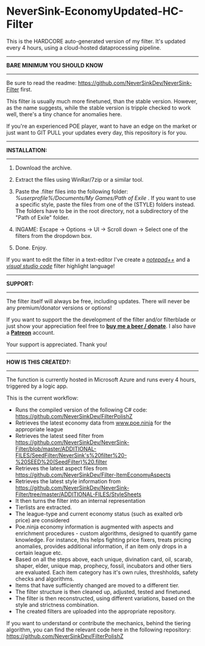 # NeverSink-EconomyUpdated-HC-Filter

This is the HARDCORE auto-generated version of my filter. It's updated every 4 hours, using a cloud-hosted dataprocessing pipeline.

--------------------------

**BARE MINIMUM YOU SHOULD KNOW**

--------------------------

Be sure to read the readme: https://github.com/NeverSinkDev/NeverSink-Filter first.

This filter is usually much more finetuned, than the stable version. However, as the name suggests, while the stable version is tripple checked to work well, there's a tiny chance for anomalies here.

If you're an experienced POE player, want to have an edge on the market or just want to GIT PULL your updates every day, this repository is for you.

--------------------------

**INSTALLATION:**

--------------------------

1) Download the archive.

2) Extract the files using WinRar/7zip or a similar tool.

3) Paste the .filter files into the following folder: *%userprofile%/Documents/My Games/Path of Exile* . If you want to use a specific style, paste the files from one of the (STYLE) folders instead. The folders have to be in the root directory, not a subdirectory of the "Path of Exile" folder.

4) INGAME: Escape -> Options -> UI -> Scroll down -> Select one of the filters from the dropdown box.

5) Done. Enjoy.

If you want to edit the filter in a text-editor I've create a *[notepad++](https://github.com/NeverSinkDev/NotepadPP-PoE-Filter-Markup-Language)* and a *[visual studio code](https://github.com/NeverSinkDev/VS-Code-PoE-Filter-Markup-Extension)* filter highlight language!

--------------------------

**SUPPORT:**

--------------------------

The filter itself will always be free, including updates. There will never be any premium/donator versions or options! 

If you want to support the the development of the filter and/or filterblade or just show your appreciation feel free to **[buy me a beer / donate](https://www.paypal.com/cgi-bin/webscr?cmd=_s-xclick&hosted_button_id=6J3S7PBNDQGY2)**. I also have a **[Patreon](https://www.patreon.com/user/overview?u=8230879)** account.

Your support is appreciated. Thank you!

--------------------------

**HOW IS THIS CREATED?:**

--------------------------

The function is currently hosted in Microsoft Azure and runs every 4 hours, triggered by a logic app. 

This is the current workflow:

- Runs the compiled version of the following C# code: https://github.com/NeverSinkDev/FilterPolishZ
- Retrieves the latest economy data from www.poe.ninja for the appropriate league
- Retrieves the latest seed filter from https://github.com/NeverSinkDev/NeverSink-Filter/blob/master/ADDITIONAL-FILES/SeedFilter/NeverSink's%20filter%20-%20SEED%20(SeedFilter)%20.filter
- Retrieves the latest aspect files from https://github.com/NeverSinkDev/Filter-ItemEconomyAspects
- Retrieves the latest style information from https://github.com/NeverSinkDev/NeverSink-Filter/tree/master/ADDITIONAL-FILES/StyleSheets
- It then turns the filter into an internal representation
- Tierlists are extracted.
- The league-type and current economy status (such as exalted orb price) are considered
- Poe.ninja economy information is augmented with aspects and enrichment procedures - custom algorithms, designed to quantify game knowledge. For instance, this helps fighting price fixers, treats pricing anomalies, provides additional information, if an item only drops in a certain league etc.
- Based on all the steps above, each unique, divination card, oil, scarab, shaper, elder, unique map, prophecy, fossil, incubators and other tiers are evaluated. Each item category has it's own rules, threshholds, safety checks and algorithms.
- Items that have sufficiently changed are moved to a different tier.
- The filter structure is then cleaned up, adjusted, tested and finetuned.
- The filter is then reconstructed, using different variations, based on the style and strictness combination.
- The created filters are uploaded into the appropriate repository.

If you want to understand or contribute the mechanics, behind the tiering algorithm, you can find the relevant code here in the following repository: https://github.com/NeverSinkDev/FilterPolishZ

